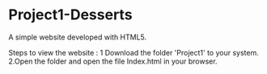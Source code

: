 # Project1-Desserts
A simple website developed with HTML5.

Steps to view the website :
1 Download the folder 'Project1' to your system.
2.Open the folder and open the file Index.html in your browser.

